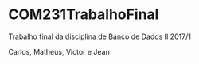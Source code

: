 # COM231TrabalhoFinal
Trabalho final da disciplina de Banco de Dados II 2017/1

Carlos, Matheus, Victor e Jean

